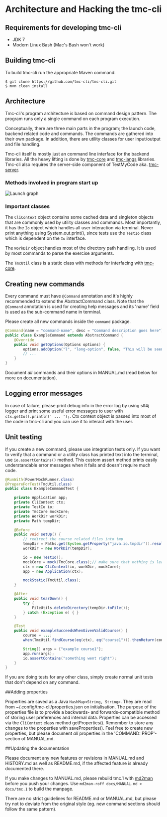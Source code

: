 Architecture and Hacking the tmc-cli
====================================

## Requirements for developing tmc-cli
 * JDK 7
 * Modern Linux Bash (Mac's Bash won't work)


## Building tmc-cli
To build tmc-cli run the appropriate Maven command.

	$ git clone https://github.com/tmc-cli/tmc-cli.git
	$ mvn clean install

## Architecture

Tmc-cli's program architecture is based on command design pattern. The program runs only a single command on each program execution.

Conceptually, there are three main parts in the program; the launch code, backend related code and commands. The commands are gathered into their own package. In addition, there are utility classes for user input/output and file handling.

Tmc-cli itself is mostly just an command line interface for the backend libraries. All the heavy lifting is done by [tmc-core](https://github.com/testmycode/tmc-core) and [tmc-langs](https://github.com/testmycode/tmc-langs) libraries. Tmc-cli also requires the server-side component of TestMyCode aka. [tmc-server](https://github.com/testmycode/tmc-server).

### Methods involved in program start up
![Launch graph](https://rawgit.com/tmc-cli/tmc-cli/master/startup_control_flow.svg)

### Important classes

The `CliContext` object contains some cached data and singleton objects that are commonly used by utility classes and commands. Most importantly, it has the `Io` object which handles all user interaction via terminal. Never print anything using System.out.print(), since tests use the `TestIo` class which is dependent on the `Io` interface.

The `WorkDir` object handles most of the directory path handling. It is used by most commands to parse the exercise arguments.

The `TmcUtil` class is a static class with methods for interfacing with [tmc-core](https://github.com/testmycode/tmc-core/).

## Creating new commands

Every command must have `@Command` annotation and it's highly recommended to extend the AbstractCommand class. Note that the `@Command` annotation is used for creating help messages and its 'name' field is used as the sub-command name in terminal.

Please create all new commands inside the `command` package.

```java
@Command(name = "command-name", desc = "Command description goes here")
public class ExampleCommand extends AbstractCommand {
    @Override
    public void getOptions(Options options) {
        options.addOption("l", "long-option", false, "This will be seen in the help message.");
        // ...
    }
}
```

Document *all* commands and their options in MANUAL.md (read below for more on documentation).

## Logging error messages

In case of failure, please print debug info in the error log by using slf4j logger and print some useful error messages to user with `ctx.getIo().println(' ... ');`. Ctx context object is passed into most of the code in tmc-cli and you can use it to interact with the user.

## Unit testing

If you create a new command, please use integration tests only. If you want to verify that a command or a utility class has printed text into the terminal, use `io.assertContains()` method. This custom assert method prints easily understandable error messages when it fails and doesn't require much code.

```java
@RunWith(PowerMockRunner.class)
@PrepareForTest(TmcUtil.class)
public class ExampleCommandTest {

    private Application app;
    private CliContext ctx;
    private TestIo io;
    private TmcCore mockCore;
    private WorkDir workDir;
    private Path tempDir;

    @Before
    public void setUp() {
        // redirect the course related files into tmp
        tempDir = Paths.get(System.getProperty("java.io.tmpdir")).resolve("exampleTest");
        workDir = new WorkDir(tempDir);

        io = new TestIo();
        mockCore = mock(TmcCore.class);// make sure that nothing is leaked to tmcCore
        ctx = new CliContext(io, workDir, mockCore);
        app = new Application(ctx);

        mockStatic(TmcUtil.class);
    }

    @After
    public void tearDown() {
        try {
            FileUtils.deleteDirectory(tempDir.toFile());
        } catch (Exception e) { }
    }

    @Test
    public void exampleSucceedsWhenGivenValidCourse() {
        course = ...;
        when(TmcUtil.findCourse(eq(ctx), eq("course1"))).thenReturn(course);

        String[] args = {"example course1"};
        app.run(args);
        io.assertContains("something went right");
    }
}
```

If you are doing tests for any other class, simply create normal unit tests that don't depend on any command.

##Adding properties

Properties are saved as a Java `HashMap<String, String>`. They are read from ~/.config/tmc-cli/properties.json on initialisation. The purpose of the properties file is to provide a backwards- and forwards-compatible method of storing user preferences and internal data. Properties can be accessed via the `CliContext` class method getProperties(). Remember to store any changes to the properties with saveProperties(). Feel free to create new properties, but please document *all* properties in the 'COMMAND: PROP'-section of MANUAL.md.

##Updating the documentation

Please document any new features or revisions in MANUAL.md and HISTORY.md as well as README.md, if the affected feature is already documented there.

If you make changes to MANUAL.md, please rebuild tmc.1 with [md2man](https://github.com/sunaku/md2man) before you push your changes. Use `md2man-roff docs/MANUAL.md > docs/tmc.1` to build the manpage.

There are no strict guidelines for README.md or MANUAL.md, but please try not to deviate from the original style (eg. new command sections should follow the same pattern). 
